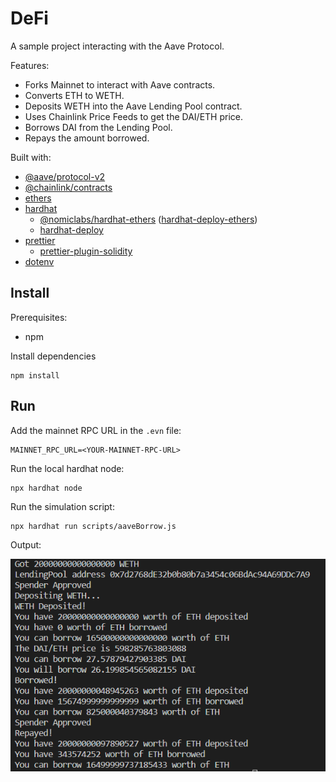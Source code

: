# DeFi

A sample project interacting with the Aave Protocol.

Features:

-   Forks Mainnet to interact with Aave contracts.
-   Converts ETH to WETH.
-   Deposits WETH into the Aave Lending Pool contract.
-   Uses Chainlink Price Feeds to get the DAI/ETH price.
-   Borrows DAI from the Lending Pool.
-   Repays the amount borrowed.

Built with:

-   [@aave/protocol-v2](https://www.npmjs.com/package/@aave/protocol-v2)
-   [@chainlink/contracts](https://www.npmjs.com/package/@chainlink/contracts)
-   [ethers](https://www.npmjs.com/package/ethers)
-   [hardhat](https://www.npmjs.com/package/hardhat)
    -   [@nomiclabs/hardhat-ethers](https://www.npmjs.com/package/@nomiclabs/hardhat-ethers) ([hardhat-deploy-ethers](https://www.npmjs.com/package/hardhat-deploy-ethers))
    -   [hardhat-deploy](https://www.npmjs.com/package/hardhat-deploy)
-   [prettier](https://www.npmjs.com/package/prettier)
    -   [prettier-plugin-solidity](https://www.npmjs.com/package/prettier-plugin-solidity)
-   [dotenv](https://www.npmjs.com/package/dotenv)

## Install

Prerequisites:

-   npm

Install dependencies

```
npm install
```

## Run

Add the mainnet RPC URL in the `.evn` file:

```
MAINNET_RPC_URL=<YOUR-MAINNET-RPC-URL>
```

Run the local hardhat node:

```
npx hardhat node
```

Run the simulation script:

```
npx hardhat run scripts/aaveBorrow.js
```

Output:

![output](images/output.PNG)
